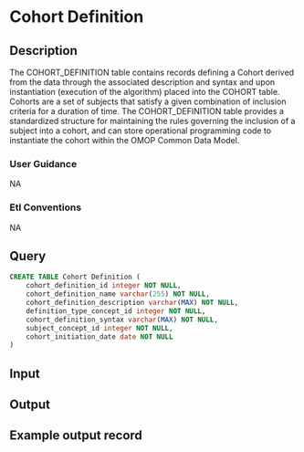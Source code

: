 <!---->

# Cohort Definition

## Description
The COHORT_DEFINITION table contains records defining a Cohort derived from the data through the associated description and syntax and upon instantiation (execution of the algorithm) placed into the COHORT table. Cohorts are a set of subjects that satisfy a given combination of inclusion criteria for a duration of time. The COHORT_DEFINITION table provides a standardized structure for maintaining the rules governing the inclusion of a subject into a cohort, and can store operational programming code to instantiate the cohort within the OMOP Common Data Model.

### User Guidance
NA

### Etl Conventions
NA

## Query
```sql
CREATE TABLE Cohort Definition (
	cohort_definition_id integer NOT NULL,
	cohort_definition_name varchar(255) NOT NULL,
	cohort_definition_description varchar(MAX) NOT NULL,
	definition_type_concept_id integer NOT NULL,
	cohort_definition_syntax varchar(MAX) NOT NULL,
	subject_concept_id integer NOT NULL,
	cohort_initiation_date date NOT NULL
)
```

## Input


## Output


## Example output record


